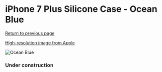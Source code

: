 # iPhone 7 Plus Silicone Case - Ocean Blue

[Return to previous page](/iphone_7)

[High-resolution image from Apple](https://store.storeimages.cdn-apple.com/8756/as-images.apple.com/is/MMT02?wid=4500&hei=4500&fmt=png)

<div style="width: 384px"><img src="/everysource/MMT02.png" alt="Ocean Blue"></div>

### Under construction
